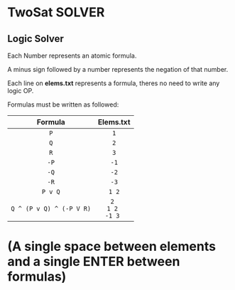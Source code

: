 # TwoSat SOLVER

## Logic Solver

Each Number represents an atomic formula.

A minus sign followed by a number represents the negation of that number.

Each line on **elems.txt** represents a formula, theres no need to write any logic OP.

Formulas must be written as followed:

|Formula|Elems.txt|
|:---:|:---:|
|<code>P<code>|<code>1<code>|
|<code>Q<code>|<code>2<code>|
|<code>R<code>|<code>3<code>|
|<code>-P<code>|<code>-1<code>|
|<code>-Q<code>|<code>-2<code>|
|<code>-R<code>|<code>-3<code>|
|<code>P v Q<code>|<code>1 2<code>|
|<code>Q ^ (P v Q) ^ (-P V R)<code>| <code>2 <br>1 2 <br>-1 3 <code> |
# (A single space between elements and a single **ENTER** between formulas)
